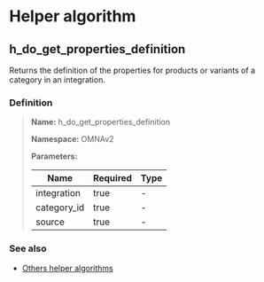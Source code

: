 # Helper algorithm

## h_do_get_properties_definition

Returns the definition of the properties for products or variants of a category in an integration.
    
### Definition

> **Name:** h_do_get_properties_definition
> 
> **Namespace:** OMNAv2
>
> **Parameters:**
> 
> | Name | Required | Type |
> | --- | --- | --- |
> | integration | true | - |
> | category_id | true | - |
> | source | true | - |

### See also
* [Others helper algorithms](overview?id=h_do_get_properties_definition)